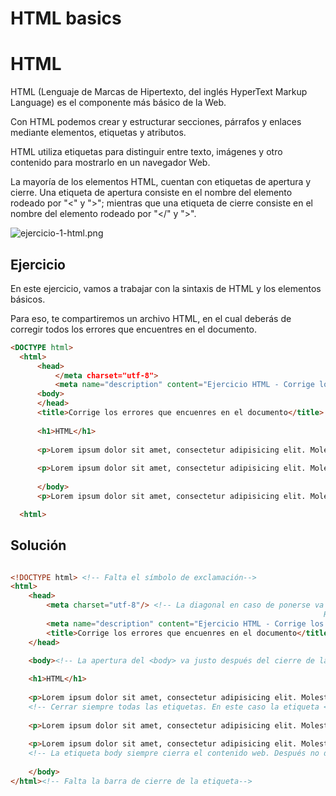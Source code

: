 # HTML basics

# HTML

HTML (Lenguaje de Marcas de Hipertexto, del inglés HyperText Markup Language) es el componente más básico de la Web.

Con HTML podemos crear y estructurar secciones, párrafos y enlaces mediante elementos, etiquetas y atributos.

HTML utiliza etiquetas para distinguir entre texto, imágenes y otro contenido para mostrarlo en un navegador Web.

La mayoría de los elementos HTML, cuentan con etiquetas de apertura y cierre. Una etiqueta de apertura consiste en el nombre del elemento rodeado por "<" y ">"; mientras que una etiqueta de cierre consiste en el nombre del elemento rodeado por "</" y ">".

![ejercicio-1-html.png](../images/ejercicio-1-html.webp)

## Ejercicio

En este ejercicio, vamos a trabajar con la sintaxis de HTML y los elementos básicos.

Para eso, te compartiremos un archivo HTML, en el cual deberás de corregir todos los errores que encuentres en el documento.

```html
<DOCTYPE html>
  <html>
      <head>
          </meta charset="utf-8">
          <meta name="description" content="Ejercicio HTML - Corrige los errores">
      <body>
      </head>
      <title>Corrige los errores que encuenres en el documento</title>
          
      <h1>HTML</h1>
      
      <p>Lorem ipsum dolor sit amet, consectetur adipisicing elit. Molestiae quam optio nesciunt atque iure  animi dicta velit
     
      <p>Lorem ipsum dolor sit amet, consectetur adipisicing elit. Molestiae quam optio nesciunt atque iure  animi dicta velit</p>
        
      </body>
      <p>Lorem ipsum dolor sit amet, consectetur adipisicing elit. Molestiae quam optio nesciunt atque iure  animi dicta velit</p>

  <html>
```

## Solución

```html

<!DOCTYPE html> <!-- Falta el símbolo de exclamación-->
<html>
    <head>
        <meta charset="utf-8"/> <!-- La diagonal en caso de ponerse va en el cierre de la etiqueta.
															          Recordar que los metas no tienen etiqueta de cierre.-->
        <meta name="description" content="Ejercicio HTML - Corrige los errores">
        <title>Corrige los errores que encuenres en el documento</title> <!-- El title debe ir dentro de la etiqueta <head> -->
    </head> 

    <body><!-- La apertura del <body> va justo después del cierre de la etiqueta </head>-->
        
    <h1>HTML</h1>
    
    <p>Lorem ipsum dolor sit amet, consectetur adipisicing elit. Molestiae quam optio nesciunt atque iure  animi dicta velit </p>
    <!-- Cerrar siempre todas las etiquetas. En este caso la etiqueta <p>-->
   
    <p>Lorem ipsum dolor sit amet, consectetur adipisicing elit. Molestiae quam optio nesciunt atque iure  animi dicta velit</p>
      
    <p>Lorem ipsum dolor sit amet, consectetur adipisicing elit. Molestiae quam optio nesciunt atque iure  animi dicta velit</p> 
    <!-- La etiqueta body siempre cierra el contenido web. Después no debemos añadir  ningun contenido.-->
   
    </body>
</html><!-- Falta la barra de cierre de la etiqueta-->
```
